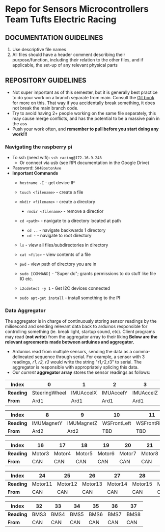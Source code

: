 # Repo for Sensors Microcontrollers Team Tufts Electric Racing

## DOCUMENTATION GUIDELINES
1. Use descriptive file names
2. All files should have a header comment describing their purpose/function,
   including their relation to the other files, and if applicable, the set-up of any relevant physical parts

## REPOSITORY GUIDELINES
- Not super important as of this semester, but it is generally best practice to
  do your work on a branch separate from main. Consult the 
  [Git book](https://git-scm.com/book/en/v2/Git-Branching-Branches-in-a-Nutshell)
  for more on this. That way if you accidentally break something, it does not
  break the main branch code.
- Try to avoid having 2+ people working on the same file separately, this may cause
  merge conflicts, and has the potential to be a massive pain in the ass
- Push your work often, and **remember to pull before you start doing any work!!!**
  
### Navigating the raspberry pi
- To ssh (need wifi): ```ssh racing@172.16.9.248```
    - Or connect via usb (see RPI documentation in the Google Drive)
- Password: ```504BostonAve```
- **Important Commands**
    - ```hostname -I``` - get device IP
    - ```touch <filename>``` - create a file
    - ```mkdir <filename>``` - create a directory
        - ```rmdir <filename>``` - remove a directior
    - ```cd <path>``` - navigate to a directory located at path
        - ```cd ..``` - navigate backwards 1 directory
        - ```cd ~``` - navigate to root directory
    - ```ls``` - view all files/subdirectories in directory
    - ```cat <file>``` - view contents of a file
    - ```pwd``` - view path of directory you are in

    - ```sudo [COMMAND]``` - "Super do"; grants permissions to do stuff like file IO etc.
    - ```i2cdetect -y 1``` - Get I2C devices connected
    - ```sudo apt-get install``` - install something to the PI
### Data Aggregator
The aggregator is in charge of continuously storing sensor readings by the
milisecond and sending relevant data back to arduinos responsible for
controlling something (ie. break light, startup sound, etc). Client programs may
read (**not write**) from the aggregator array to their liking 
**Below are the relevant agreements made between arduinos and aggregator.**
- Ardunios read from multiple sensors, sending the data as a comma-delineated
  sequence through serial. For example, a sensor with 3 readings, *r1, r2, r3*
  would write the string "r1,r2,r3" to serial. The aggregator is responsible
  with appropriately splicing this data.
- Our *current* **aggregator array** stores the sensor readings as follows:

| **Index**  | 0             | 1         | 2         | 3         | 4         | 5         | 6         | 7         | ...  |
|------------|--------------|-----------|-----------|-----------|-----------|-----------|-----------|-----------|------|
| **Reading** | SteeringWheel | IMUAccelX | IMUAccelY | IMUAccelZ | IMUGyroX  | IMUGyroY  | IMUGyroZ  | IMUMagnetX | ...  |
| **From**   | Ard1         | Ard1      | Ard1      | Ard1      | Ard1      | Ard1      | Ard1      | Ard2      | ...  |

| **Index**  | 8         | 9         | 10         | 11         | 12        | 13        | 14      | 15      | ...  |
|------------|-----------|-----------|-----------|-----------|----------|----------|--------|--------|------|
| **Reading** | IMUMagnetY | IMUMagnetZ | WSFrontLeft | WSFrontRight | WSBackLeft | WSBackRight | Motor1 | Motor2 | ...  |
| **From**   | Ard2      | Ard2      | TBD      | TBD      | TBD     | TBD     | CAN   | CAN   | ...  |

| **Index**  | 16      | 17      | 18      | 19      | 20      | 21      | 22      | 23      | ...  |
|------------|--------|--------|--------|--------|--------|--------|--------|--------|------|
| **Reading** | Motor3 | Motor4 | Motor5 | Motor6 | Motor7 | Motor8 | Motor9 | Motor10 | ...  |
| **From**   | CAN   | CAN   | CAN   | CAN   | CAN   | CAN   | CAN   | CAN    | ...  |

| **Index**  | 24      | 25      | 26      | 27      | 28      | 29      | 30      | 31      | ...  |
|------------|--------|--------|--------|--------|--------|--------|--------|--------|------|
| **Reading** | Motor11 | Motor12 | Motor13 | Motor14 | Motor15 | Motor16 | BMS1 | BMS2 | ...  |
| **From**   | CAN    | CAN    | CAN    | CAN    | CAN    | CAN    | CAN | CAN | ...  |

| **Index**  | 32    | 33    | 34    | 35    | 36    | 37    |
|------------|------|------|------|------|------|------|
| **Reading** | BMS3 | BMS4 | BMS5 | BMS6 | BMS7 | BMS8 |
| **From**   | CAN | CAN | CAN | CAN | CAN | CAN |
